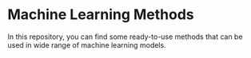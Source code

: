 # Machine Learning Methods

In this repository, you can find some ready-to-use methods that can be used in wide range of machine learning models.
